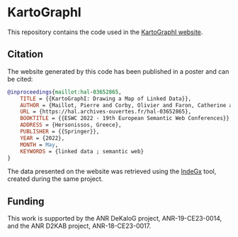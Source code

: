 # KartoGraphI

This repository contains the code used in the [KartoGraphI website](https://prod-dekalog.inria.fr/).

## Citation

The website generated by this code has been published in a poster and can be cited:

```bibtex
@inproceedings{maillot:hal-03652865,
    TITLE = {{KartoGraphI: Drawing a Map of Linked Data}},
    AUTHOR = {Maillot, Pierre and Corby, Olivier and Faron, Catherine and Gandon, Fabien and Michel, Franck},
    URL = {https://hal.archives-ouvertes.fr/hal-03652865},
    BOOKTITLE = {{ESWC 2022 - 19th European Semantic Web Conferences}},
    ADDRESS = {Hersonissos, Greece},
    PUBLISHER = {{Springer}},
    YEAR = {2022},
    MONTH = May,
    KEYWORDS = {linked data ; semantic web}
}
```

The data presented on the website was retrieved using the [IndeGx](https://github.com/Wimmics/IndeGx) tool, created during the same project.

## Funding

This work is supported by the ANR DeKaloG project, ANR-19-CE23-0014, and the ANR D2KAB project, ANR-18-CE23-0017.

